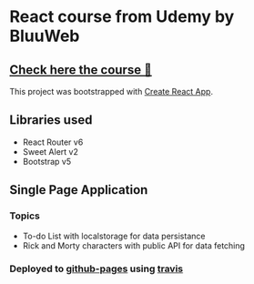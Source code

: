 # React course from Udemy by BluuWeb
## [Check here the course 🚀](https://www.udemy.com/course/curso-react-js/)

This project was bootstrapped with [Create React App](https://github.com/facebook/create-react-app).

## Libraries used

 - React Router v6
 - Sweet Alert v2
 - Bootstrap v5
 
 ## Single Page Application
 
 ### Topics
  - To-do List with localstorage for data persistance
  - Rick and Morty characters with public API for data fetching
 
 ### Deployed to [github-pages](https://cldrojas.github.io/react-course/) using [travis](https://www.travis-ci.com/)

